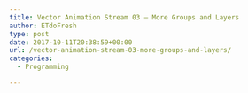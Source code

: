 ```yaml
---
title: Vector Animation Stream 03 – More Groups and Layers
author: ETdoFresh
type: post
date: 2017-10-11T20:38:59+00:00
url: /vector-animation-stream-03-more-groups-and-layers/
categories:
  - Programming

---
```


